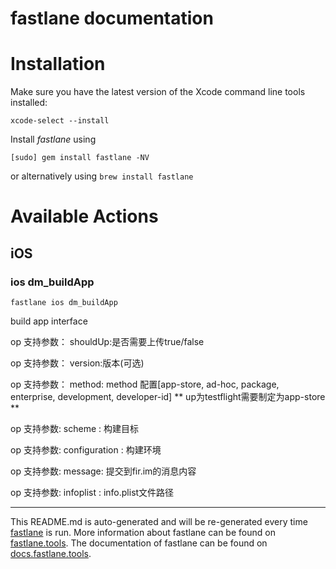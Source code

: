 fastlane documentation
================
# Installation

Make sure you have the latest version of the Xcode command line tools installed:

```
xcode-select --install
```

Install _fastlane_ using
```
[sudo] gem install fastlane -NV
```
or alternatively using `brew install fastlane`

# Available Actions
## iOS
### ios dm_buildApp
```
fastlane ios dm_buildApp
```
build app interface

op 支持参数： shouldUp:是否需要上传true/false

op 支持参数： version:版本(可选)

op 支持参数： method: method 配置[app-store, ad-hoc, package, enterprise, development, developer-id] ** up为testflight需要制定为app-store **

op 支持参数:  scheme : 构建目标

op 支持参数:  configuration : 构建环境

op 支持参数: message: 提交到fir.im的消息内容

op 支持参数: infoplist : info.plist文件路径 

----

This README.md is auto-generated and will be re-generated every time [fastlane](https://fastlane.tools) is run.
More information about fastlane can be found on [fastlane.tools](https://fastlane.tools).
The documentation of fastlane can be found on [docs.fastlane.tools](https://docs.fastlane.tools).
